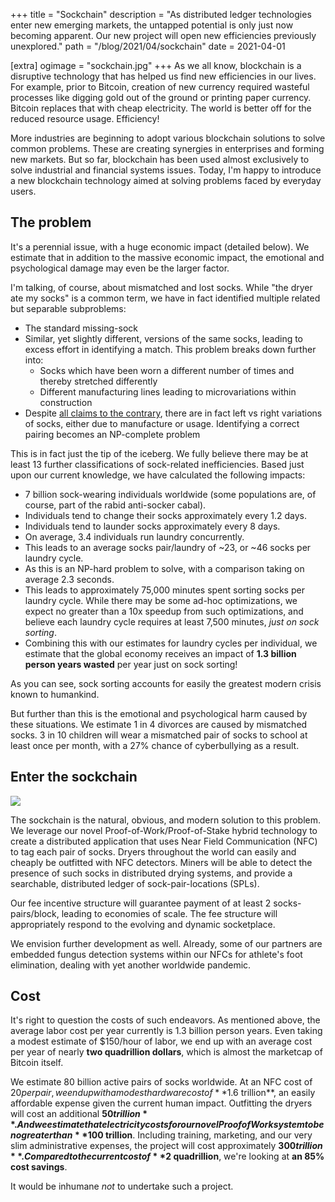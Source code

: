 +++
title = "Sockchain"
description = "As distributed ledger technologies enter new emerging markets, the untapped potential is only just now becoming apparent. Our new project will open new efficiencies previously unexplored."
path = "/blog/2021/04/sockchain"
date = 2021-04-01

[extra]
ogimage = "sockchain.jpg"
+++
As we all know, blockchain is a disruptive technology that has helped us find new efficiencies in our lives. For example, prior to Bitcoin, creation of new currency required wasteful processes like digging gold out of the ground or printing paper currency. Bitcoin replaces that with cheap electricity. The world is better off for the reduced resource usage. Efficiency!

More industries are beginning to adopt various blockchain solutions to solve common problems. These are creating synergies in enterprises and forming new markets. But so far, blockchain has been used almost exclusively to solve industrial and financial systems issues. Today, I'm happy to introduce a new blockchain technology aimed at solving problems faced by everyday users.

## The problem

It's a perennial issue, with a huge economic impact (detailed below). We estimate that in addition to the massive economic impact, the emotional and psychological damage may even be the larger factor.

I'm talking, of course, about mismatched and lost socks. While "the dryer ate my socks" is a common term, we have in fact identified multiple related but separable subproblems:

* The standard missing-sock
* Similar, yet slightly different, versions of the same socks, leading to excess effort in identifying a match. This problem breaks down further into:
    * Socks which have been worn a different number of times and thereby stretched differently
    * Different manufacturing lines leading to microvariations within construction
* Despite [all claims to the contrary](https://twitter.com/snoyberg/status/1347532268064137224?s=20), there are in fact left vs right variations of socks, either due to manufacture or usage. Identifying a correct pairing becomes an NP-complete problem

This is in fact just the tip of the iceberg. We fully believe there may be at least 13 further classifications of sock-related inefficiencies. Based just upon our current knowledge, we have calculated the following impacts:

* 7 billion sock-wearing individuals worldwide (some populations are, of course, part of the rabid anti-socker cabal).
* Individuals tend to change their socks approximately every 1.2 days.
* Individuals tend to launder socks approximately every 8 days.
* On average, 3.4 individuals run laundry concurrently.
* This leads to an average socks pair/laundry of ~23, or ~46 socks per laundry cycle.
* As this is an NP-hard problem to solve, with a comparison taking on average 2.3 seconds.
* This leads to approximately 75,000 minutes spent sorting socks per laundry cycle. While there may be some ad-hoc optimizations, we expect no greater than a 10x speedup from such optimizations, and believe each laundry cycle requires at least 7,500 minutes, _just on sock sorting_.
* Combining this with our estimates for laundry cycles per individual, we estimate that the global economy receives an impact of **1.3 billion person years wasted** per year just on sock sorting!

As you can see, sock sorting accounts for easily the greatest modern crisis known to humankind.

But further than this is the emotional and psychological harm caused by these situations. We estimate 1 in 4 divorces are caused by mismatched socks. 3 in 10 children will wear a mismatched pair of socks to school at least once per month, with a 27% chance of cyberbullying as a result.

## Enter the sockchain

<img src="/thumbs/sockchain.jpg" style="max-width:90%">

The sockchain is the natural, obvious, and modern solution to this problem. We leverage our novel Proof-of-Work/Proof-of-Stake hybrid technology to create a distributed application that uses Near Field Communication (NFC) to tag each pair of socks. Dryers throughout the world can easily and cheaply be outfitted with NFC detectors. Miners will be able to detect the presence of such socks in distributed drying systems, and provide a searchable, distributed ledger of sock-pair-locations (SPLs).

Our fee incentive structure will guarantee payment of at least 2 socks-pairs/block, leading to economies of scale. The fee structure will appropriately respond to the evolving and dynamic socketplace.

We envision further development as well. Already, some of our partners are embedded fungus detection systems within our NFCs for athlete's foot elimination, dealing with yet another worldwide pandemic.

## Cost

It's right to question the costs of such endeavors. As mentioned above, the average labor cost per year currently is 1.3 billion person years. Even taking a modest estimate of $150/hour of labor, we end up with an average cost per year of nearly **two quadrillion dollars**, which is almost the marketcap of Bitcoin itself.

We estimate 80 billion active pairs of socks worldwide. At an NFC cost of $20 per pair, we end up with a modest hardware cost of **$1.6 trillion**, an easily affordable expense given the current human impact. Outfitting the dryers will cost an additional **$50 trillion**. And we estimate that electricity costs for our novel Proof of Work system to be no greater than **$100 trillion**. Including training, marketing, and our very slim administrative expenses, the project will cost approximately **$300 trillion**. Compared to the current cost of **$2 quadrillion**, we're looking at **an 85% cost savings**.

It would be inhumane _not_ to undertake such a project.
